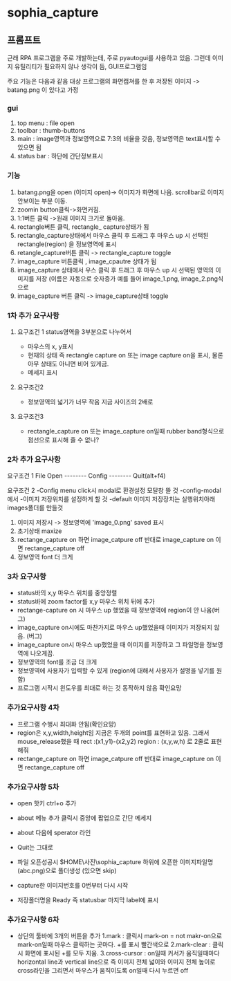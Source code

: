 # sophia_capture

## 프롬프트

근래 RPA 프로그램을 주로 개발하는데,
주로 pyautogui를 사용하고 있음.
그런데 이미지 유틸리티가 필요하지 않나 생각이 듬, GUI프로그램임

주요 기능은 다음과 같음
대상 프로그램의 화면캡쳐를 한 후 저장된 이미지 -> batang.png 이 있다고 가정

### gui

1. top menu : file  open
2. toolbar : thumb-buttons
3. main : image영역과 정보영역으로 7:3의 비율을 갖음, 정보영역은 text표시할 수 있으면 됨
4. status bar : 하단에 간단정보표시

### 기능

1. batang.png을 open (이미지 open)-> 이미지가 화면에 나옴. scrollbar로 이미지 안보이는 부분 이동.
2. zoomin button클릭->화면커짐.
3. 1:1버튼 클릭 ->원래 이미지 크기로 돌아옴.
4. rectangle버튼 클릭, rectangle_ capture상태가 됨
5. rectangle_capture상태에서 마우스 클릭 후 드래그 후 마우스 up 시 선택된 rectangle(region) 을 정보영역에 표시
6. retangle_capture버튼 클릭 -> rectangle_capture  toggle
7. image_capture 버튼클릭 , image_cpautre 상태가 됨
8. image_capture 상태에서  우스 클릭 후 드래그 후 마우스 up 시 선택된 영역의 이미지를 저장 (이름은 자동으로 숫자증가 예를 들어 image_1.png, image_2.png식으로
9. image_capture 버튼 클릭 -> image_capture상태 toggle

### 1차 추가 요구사항

1. 요구조건 1
    status영역을 3부분으로 나누어서
    - 마우스의 x, y표시
    - 현재의 상태 즉 rectangle capture on 또는 image capture on을 표시, 물론 아무 상태도 아니면 비어 있게금.
    - 메세지 표시

2. 요구조건2
    - 정보영역의 넓기가 너무 작음 지금 사이즈의 2배로

3. 요구조건3
    - rectangle_capture on 또는 image_capture on일때 rubber band형식으로 점선으로 표시해 줄 수 없나?

### 2차 추가 요구사항

요구조건 1
File
    Open
    --------
    Config
    --------
    Quit(alt+f4)

요구조건 2
-Config menu click시 modal로 환경설정 모달창 뜰 것
-config-modal에서
-이미지 저장위치를 설정하게 할 것
-default 이미지 저장장치는 실행위치아래 images폴더를 만들것

1. 이미지 저장시 -> 정보영역에 'image_0.png' saved 표시
2. 초기상태 maxize
3. rectange_capture on 하면 image_catpure off  반대로 image_capture on 이면 rectange_capture off
4. 정보영역 font 더 크게

### 3차 요구사항

- status바의 x,y 마우스 위치를 중앙정렬
- status바에 zoom factor를 x,y 마우스 위치 뒤에 추가
- rectange-capture on 시 마우스 up 했었을 때 정보영역에 region이 안 나옴(버그)
- image_capture on시에도 마찬가지로 마우스 up했었을때 이미지가 저장되지 않음. (버그)
- image_capture on시 마우스 up했었을 때 이미지를 저장하고 그 파일명을 정보영역에 나오게끔.
- 정보영역의 font를 조금 더 크게
- 정보영역에 사용자가 입력할 수 있게 (region에 대해서 사용자가 설명을 넣기를 원함)
- 프로그램 시작시 윈도우를 최대로 하는 것 동작하지 않음 확인요망

### 추가요구사항 4차

- 프로그램 수행시 최대화 안됨(확인요망)
- region은 x,y,width,height임 지금은 두개의 point를 표현하고 있음.
  그래서
  mouse_release했을 때 rect :(x1,y1)-(x2,y2)
                     region : (x,y,w,h) 로 2줄로 표현해줘
- rectange_capture on 하면 image_catpure off  반대로 image_capture on 이면 rectange_capture off

### 추가요구사항 5차

- open 핫키 ctrl+o 추가
- about 메뉴 추가 클릭시  중앙에 팝업으로 간단 메세지
- about 다음에 sperator 라인
- Quit는 그대로

- 파일 오픈성공시 $HOME\사진\sophia_capture 하위에 오픈한 이미지파일명 (abc.png)으로 폴더생성 (있으면 skip)
- capture한 이미지번호를 0번부터 다시 시작
- 저장폴더명을 Ready 즉 statusbar 마지막 label에 표시

### 추가요구사항 6차

- 상단의 툴바에 3개의 버튼을 추가
    1.mark : 클릭시 mark-on = not makr-on으로 mark-on일때 마우스 클릭하는 곳마다. +를 표시 빨간색으로
    2.mark-clear : 클릭시 화면에 표시된 +를 모두 지움.
    3.cross-cursor : on일때 커서가 움직일때마다 horizontal line과 vertical line으로 
    즉 이미지 전체 넓이와 이미지 전체 높이로 cross라인을 그리면서 마우스가 움직이도록
    on일때 다시 누르면 off

